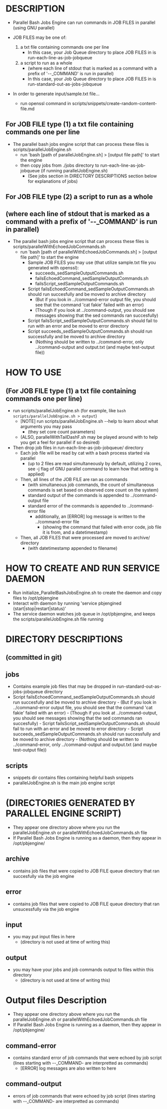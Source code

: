 # DESCRIPTION
- Parallel Bash Jobs Engine can run commands in JOB FILES in parallel (using GNU parallel)

- JOB FILES may be one of:
    1. a txt file containing commands one per line
        - In this case, your Job Queue directory to place JOB FILES in is run-each-line-as-job-jobqueue
    2. a script to run as a whole
        - (where each line of stdout that is marked as a command with a prefix of '_-_-_COMMAND' is run in parallel)
        - In this case, your Job Queue directory to place JOB FILES in is run-standard-out-as-jobs-jobqueue

- In order to generate input/sample.txt file... 
    - run openssl command in scripts/snippets/create-random-content-file.md

## For JOB FILE type (1) a txt file containing commands one per line
- The parallel bash jobs engine script that can process these files is scripts/parallelJobEngine.sh
    - run 'bash [path of parallelJobEngine.sh] > [output file path]' to start the engine
    - then copy jobs from ./jobs directory to run-each-line-as-job-jobqueue (if running parallelJobEngine.sh)
        - (See jobs section in DIRECTORY DESCRIPTIONS section below for explanations of jobs)

## For JOB FILE type (2) a script to run as a whole
## (where each line of stdout that is marked as a command with a prefix of '_-_-_COMMAND' is run in parallel)
- The parallel bash jobs engine script that can process these files is scripts/parallelWithEchoedJobCommands.sh
    - run 'bash [path of parallelWithEchoedJobCommands.sh] > [output file path]' to start the engine
        - Sample JOB FILES you may use (that utilize sample.txt file you generated with openssl):
            - succeeds_sedSampleOutputCommands.sh
            - failsEchoedCommand_sedSampleOutputCommands.sh
            - failsScript_sedSampleOutputCommands.sh
        - Script failsEchoedCommand_sedSampleOutputCommands.sh should run succesfully and be moved to archive directory
            - (But if you look in ../command-error output file, you should see that the command 'cat fakie' failed with an error)
            - (Though if you look at ../command-output, you should see messages showing that the sed commands ran succesfully)
        - Script failsScript_sedSampleOutputCommands.sh should fail to run with an error and be moved to error directory
        - Script succeeds_sedSampleOutputCommands.sh should run successfully and be moved to archive directory
            - (Nothing should be written to ../command-error, only ../command-output and output.txt (and maybe test-output file))




# HOW TO USE
## (For JOB FILE type (1) a txt file containing commands one per line)
- run scripts/parallelJobEngine.sh (for example, like `bash scripts/parallelJobEngine.sh > output`)
    - [NOTE] run scripts/parallelJobEngine.sh --help to learn about what arguments you may pass 
        - (they set core count parameters)
    - (ALSO, parallelWithTailDashF.sh may be played around with to help you get a feel for parallel if so desired)
- Then drop job files in run-each-line-as-job-jobqueue/ directory
    - Each job file will be read by cat with a bash process started via parallel 
        - (up to 2 files are read simultaneously by default, utilizing 2 cores, see -j flag of GNU parallel command to learn how that setting is applied)
    - Then, all lines of the JOB FILE are ran as commands 
        - (with simultaneous job commands, the count of simultaneous commands is set based on observed core count on the system)
        - standard output of the commands is appended to ../command-output file
        - standard error of the commands is appended to ../command-error file
            - additionally, an [ERROR] log message is written to the ../command-error file
                - (showing the command that failed with error code, job file it is from, and a datetimestamp)
    - Then, all JOB FILES that were processed are moved to archive/ directory
        - (with datetimestamp appended to filename)

# HOW TO CREATE AND RUN SERVICE DAEMON
- Run initialize_ParallelBashJobsEngine.sh to create the daemon and copy files to /opt/pbjengine
- Interact with daemon by running 'service pbjengined (start|stop|restart|status)'
- The service daemon watches job queue in /opt/pbjengine, and keeps the scripts/parallelJobEngine.sh file running




# DIRECTORY DESCRIPTIONS
## (committed in git)
## jobs
- Contains example job files that may be dropped in run-standard-out-as-jobs-jobqueue directory
- Script failsEchoedCommand_sedSampleOutputCommands.sh should run succesfully and be moved to archive directory
            - (But if you look in ../command-error output file, you should see that the command 'cat fakie' failed with an error)
            - (Though if you look at ../command-output, you should see messages showing that the sed commands ran succesfully)
        - Script failsScript_sedSampleOutputCommands.sh should fail to run with an error and be moved to error directory
        - Script succeeds_sedSampleOutputCommands.sh should run successfully and be moved to archive directory
            - (Nothing should be written to ../command-error, only ../command-output and output.txt (and maybe test-output file))

## scripts
- snippets dir contains files containing helpful bash snippets 
- parallelJobEngine.sh is the main job engine script

# (DIRECTORIES GENERATED BY PARALLEL ENGINE SCRIPT)
- They appear one directory above where you run the parallelJobEngine.sh or parallelWithEchoedJobCommands.sh file
- If Parallel Bash Jobs Engine is running as a daemon, then they appear in /opt/pbjengine/
## archive
- contains job files that were copied to JOB FILE queue directory that ran succesfully via the job engine
## error
- contains job files that were copied to JOB FILE queue directory that ran unsucessfully via the job engine
## input
- you may put input files in here 
    - (directory is not used at time of writing this)
## output
- you may have your jobs and job commands output to files within this directory 
    - (directory is not used at time of writing this)

# Output files Description
- They appear one directory above where you run the parallelJobEngine.sh or parallelWithEchoedJobCommands.sh file
- If Parallel Bash Jobs Engine is running as a daemon, then they appear in /opt/pbjengine/

## command-error
- contains standard error of job commands that were echoed by job script (lines starting with _-_-_COMMAND- are interpretted as commands)
    - [ERROR] log messages are also written to here
## command-output
- errors of job commands that were echoed by job script (lines starting with _-_-_COMMAND- are interpretted as commands)